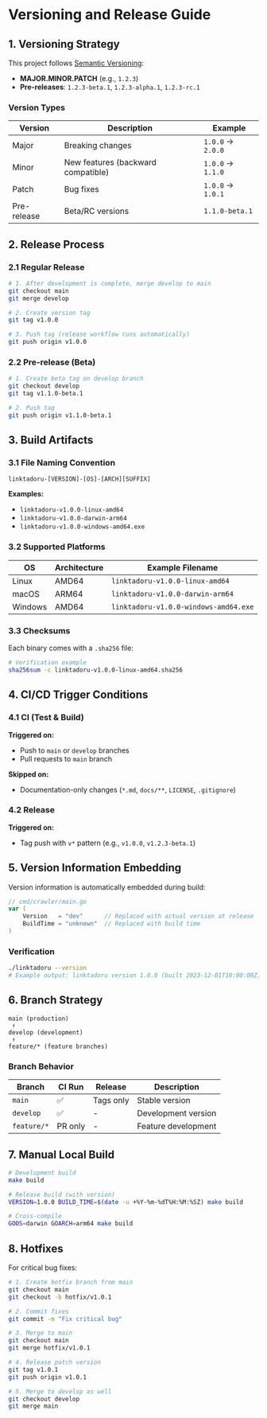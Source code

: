 # Versioning and Release Guide

## 1. Versioning Strategy

This project follows [Semantic Versioning](https://semver.org/):

- **MAJOR.MINOR.PATCH** (e.g., `1.2.3`)
- **Pre-releases**: `1.2.3-beta.1`, `1.2.3-alpha.1`, `1.2.3-rc.1`

### Version Types

| Version | Description | Example |
|---------|-------------|----------|
| Major | Breaking changes | `1.0.0` → `2.0.0` |
| Minor | New features (backward compatible) | `1.0.0` → `1.1.0` |
| Patch | Bug fixes | `1.0.0` → `1.0.1` |
| Pre-release | Beta/RC versions | `1.1.0-beta.1` |

## 2. Release Process

### 2.1 Regular Release

```bash
# 1. After development is complete, merge develop to main
git checkout main
git merge develop

# 2. Create version tag
git tag v1.0.0

# 3. Push tag (release workflow runs automatically)
git push origin v1.0.0
```

### 2.2 Pre-release (Beta)

```bash
# 1. Create beta tag on develop branch
git checkout develop
git tag v1.1.0-beta.1

# 2. Push tag
git push origin v1.1.0-beta.1
```

## 3. Build Artifacts

### 3.1 File Naming Convention

```
linktadoru-[VERSION]-[OS]-[ARCH][SUFFIX]
```

**Examples:**
- `linktadoru-v1.0.0-linux-amd64`
- `linktadoru-v1.0.0-darwin-arm64`
- `linktadoru-v1.0.0-windows-amd64.exe`

### 3.2 Supported Platforms

| OS | Architecture | Example Filename |
|----|--------------|------------------|
| Linux | AMD64 | `linktadoru-v1.0.0-linux-amd64` |
| macOS | ARM64 | `linktadoru-v1.0.0-darwin-arm64` |
| Windows | AMD64 | `linktadoru-v1.0.0-windows-amd64.exe` |

### 3.3 Checksums

Each binary comes with a `.sha256` file:
```bash
# Verification example
sha256sum -c linktadoru-v1.0.0-linux-amd64.sha256
```

## 4. CI/CD Trigger Conditions

### 4.1 CI (Test & Build)

**Triggered on:**
- Push to `main` or `develop` branches
- Pull requests to `main` branch

**Skipped on:**
- Documentation-only changes (`*.md`, `docs/**`, `LICENSE`, `.gitignore`)

### 4.2 Release

**Triggered on:**
- Tag push with `v*` pattern (e.g., `v1.0.0`, `v1.2.3-beta.1`)

## 5. Version Information Embedding

Version information is automatically embedded during build:

```go
// cmd/crawler/main.go
var (
    Version   = "dev"      // Replaced with actual version at release
    BuildTime = "unknown"  // Replaced with build time
)
```

### Verification
```bash
./linktadoru --version
# Example output: linktadoru version 1.0.0 (built 2023-12-01T10:00:00Z)
```

## 6. Branch Strategy

```
main (production)
 ↑
develop (development)
 ↑
feature/* (feature branches)
```

### Branch Behavior

| Branch | CI Run | Release | Description |
|--------|--------|---------|-------------|
| `main` | ✅ | Tags only | Stable version |
| `develop` | ✅ | - | Development version |
| `feature/*` | PR only | - | Feature development |

## 7. Manual Local Build

```bash
# Development build
make build

# Release build (with version)
VERSION=1.0.0 BUILD_TIME=$(date -u +%Y-%m-%dT%H:%M:%SZ) make build

# Cross-compile
GOOS=darwin GOARCH=arm64 make build
```

## 8. Hotfixes

For critical bug fixes:

```bash
# 1. Create hotfix branch from main
git checkout main
git checkout -b hotfix/v1.0.1

# 2. Commit fixes
git commit -m "Fix critical bug"

# 3. Merge to main
git checkout main
git merge hotfix/v1.0.1

# 4. Release patch version
git tag v1.0.1
git push origin v1.0.1

# 5. Merge to develop as well
git checkout develop
git merge main
```